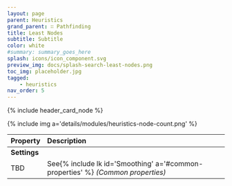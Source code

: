 ```yaml
---
layout: page
parent: Heuristics
grand_parent: ∷ Pathfinding
title: Least Nodes
subtitle: Subtitle
color: white
#summary: summary_goes_here
splash: icons/icon_component.svg
preview_img: docs/splash-search-least-nodes.png
toc_img: placeholder.jpg
tagged: 
    - heuristics
nav_order: 5
---
```


{% include header_card_node %}

{% include img a='details/modules/heuristics-node-count.png' %} 

| Property       | Description          |
|:-------------|:------------------|
|**Settings**||
| TBD           | See{% include lk id='Smoothing' a='#common-properties' %} *(Common properties)* |
